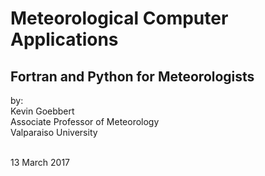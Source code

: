 

# <b>Meteorological Computer Applications</b>

## <b>Fortran and Python for Meteorologists</b>
 

by: <br>
Kevin Goebbert <br>
Associate Professor of Meteorology <br>
Valparaiso University <br><br>

13 March 2017

